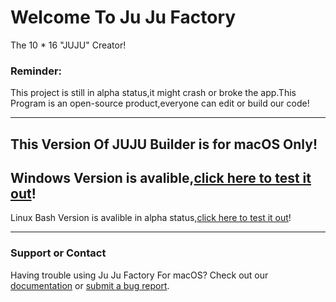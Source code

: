 # Welcome To Ju Ju Factory
The 10 * 16 "JUJU" Creator!

### Reminder:
This project is still in alpha status,it might crash or broke the app.This Program is an open-source product,everyone can edit or build our code!

-----------------------------------------------------------
This Version Of JUJU Builder is for macOS Only!
------------------------------------------------------------
Windows Version is avalible,[click here to test it out](https://github.com/easylife-source/juju-factory)!
---------------------------------------------------------------------------------------------------------
Linux Bash Version is avalible in alpha status,[click here to test it out](https://github.com/easylife-source/juju-factory-bash)!

-----------------------------------------------------------
### Support or Contact

Having trouble using Ju Ju Factory For macOS? Check out our [documentation](https://easylide-source.github.io/juju-factory) or [submit a bug report](https://forms.gle/2o1auYLfUdKNfPBD7).

